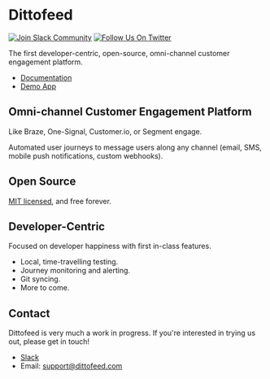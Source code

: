 # Dittofeed

<a href="https://dittofeed-community.slack.com/ssb/redirect"><img alt="Join Slack Community" src="https://img.shields.io/badge/slack-Dittofeed-brightgreen.svg?logo=slack"/></a>
<a href="https://twitter.com/dittofeed"><img alt="Follow Us On Twitter" src="https://img.shields.io/badge/follow-Dittofeed-blue?logo=twitter"/></a>


The first developer-centric, open-source, omni-channel customer engagement platform.

* [Documentation](https://docs.dittofeed.com/)
* [Demo App](https://demo.dittofeed.com/dashboard/journeys/7abdc111-5743-495f-9365-7a2c37929279)

## Omni-channel Customer Engagement Platform

Like Braze, One-Signal, Customer.io, or Segment engage.

Automated user journeys to message users along any channel (email, SMS, mobile push notifications, custom webhooks).

## Open Source

[MIT licensed](/LICENSE), and free forever.

## Developer-Centric

Focused on developer happiness with first in-class features.

* Local, time-travelling testing.
* Journey monitoring and alerting.
* Git syncing.
* More to come.

## Contact

Dittofeed is very much a work in progress. If you're interested in trying us out, please get in touch!

* [Slack](https://dittofeed-community.slack.com/ssb/redirect)
* Email: [support@dittofeed.com](mailto:support@dittofeed.com)
